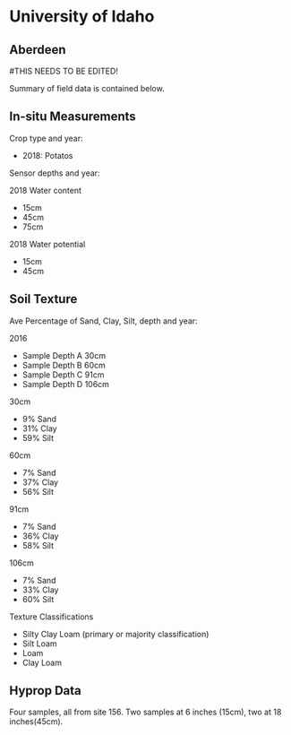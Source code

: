 # University of Idaho

## Aberdeen

#THIS NEEDS TO BE EDITED!

Summary of field data is contained below.

## In-situ Measurements

Crop type and year:

- 2018: Potatos

Sensor depths and year:

2018 Water content

- 15cm
- 45cm
- 75cm

2018 Water potential

- 15cm
- 45cm

## Soil Texture

Ave Percentage of Sand, Clay, Silt, depth and year:

2016

- Sample Depth A 30cm
- Sample Depth B 60cm
- Sample Depth C 91cm
- Sample Depth D 106cm

30cm

- 9% Sand
- 31% Clay
- 59% Silt

60cm

- 7% Sand
- 37% Clay
- 56% Silt

91cm

- 7% Sand
- 36% Clay
- 58% Silt

106cm

- 7% Sand
- 33% Clay
- 60% Silt

Texture Classifications

- Silty Clay Loam (primary or majority classification)
- Silt Loam
- Loam
- Clay Loam

## Hyprop Data

Four samples, all from site 156. Two samples at 6 inches (15cm), two at 18 inches(45cm).
